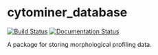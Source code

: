 # cytominer_database

[![Build Status](https://travis-ci.org/cytomining/cytominer-database.svg?branch=master)](https://travis-ci.org/cytomining/cytominer-database)
[![Documentation Status](https://readthedocs.org/projects/cytominer-database/badge/?version=stable)](http://cytominer-database.readthedocs.io/en/stable/?badge=stable)

A package for storing morphological profiling data.
